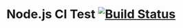 
# Node.js CI Test [![Build Status](https://travis-ci.com/DokySp-study/nodejs-CI-test.svg?branch=master)](https://travis-ci.com/DokySp-study/nodejs-CI-test)

